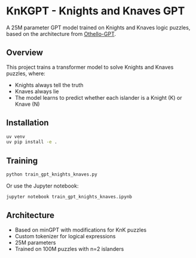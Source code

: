 # KnKGPT - Knights and Knaves GPT

A 25M parameter GPT model trained on Knights and Knaves logic puzzles, based on the architecture from [Othello-GPT](https://github.com/likenneth/othello_world).

## Overview

This project trains a transformer model to solve Knights and Knaves puzzles, where:
- Knights always tell the truth
- Knaves always lie
- The model learns to predict whether each islander is a Knight (K) or Knave (N)

## Installation

```bash
uv venv
uv pip install -e .
```

## Training

```bash
python train_gpt_knights_knaves.py
```

Or use the Jupyter notebook:
```bash
jupyter notebook train_gpt_knights_knaves.ipynb
```

## Architecture

- Based on minGPT with modifications for KnK puzzles
- Custom tokenizer for logical expressions
- 25M parameters
- Trained on 100M puzzles with n=2 islanders
